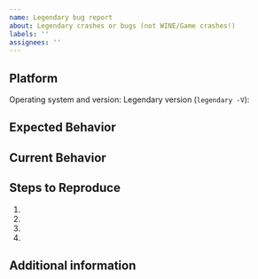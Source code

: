 ```yaml
---
name: Legendary bug report
about: Legendary crashes or bugs (not WINE/Game crashes!)
labels: ''
assignees: ''
---
```


<!-- READ THIS FIRST -->
<!-- The Legendary GitHub issue tracker is **ONLY** to be used for issues with Legendary itself. -->
<!-- Game or WINE crashes/problems occuring after the game has been launched DO NOT belong here. -->

<!-- For those issues instead use GitHub Discussions on this repo or our Discord chat, -->
<!--  or ask for help in other Linux gaming communities' help sections. -->

<!--- Please provide a descriptive title, summarising the issue -->

## Platform
<!-- Please fill out the following information about your bug report. -->
<!-- If you are on Linux and installed using a package, please list the package type. -->
Operating system and version:
Legendary version (`legendary -V`):

## Expected Behavior
<!--- Tell us what should happen -->

## Current Behavior
<!--- Tell us what happens instead of the expected behavior. -->
<!--- Please include a log if possible. -->

## Steps to Reproduce
<!--- Provide an unambiguous set of steps to reproduce the issue. -->
<!--- Screenshots and video are encouraged if applicable. -->
1.
2.
3.
4.

## Additional information
<!--- Not obligatory, but provide any additional details or information -->
<!--- that you feel might be relevant to the issue -->
